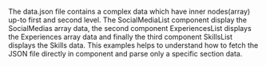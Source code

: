 The data.json file contains a complex data which have inner nodes(array) up-to first and second level. The SocialMediaList component display the SocialMedias array data, the second component ExperiencesList displays the Experiences array data and finally the third component SkillsList displays the Skills data. This examples helps to understand how to fetch the JSON file directly in component and parse only a specific section data.